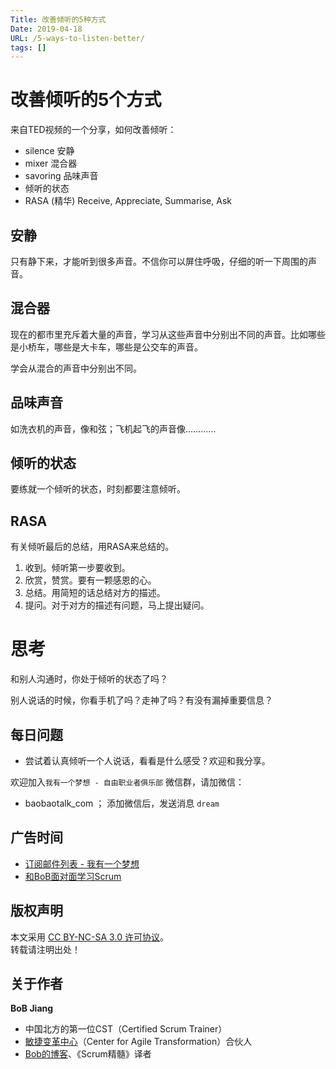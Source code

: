 ```yaml
---
Title: 改善倾听的5种方式
Date: 2019-04-18
URL: /5-ways-to-listen-better/ 
tags: []
---
```


# 改善倾听的5个方式

来自TED视频的一个分享，如何改善倾听：

- silence 安静
- mixer 混合器
- savoring 品味声音
- 倾听的状态
- RASA (精华) Receive, Appreciate, Summarise, Ask

## 安静
只有静下来，才能听到很多声音。不信你可以屏住呼吸，仔细的听一下周围的声音。

## 混合器
现在的都市里充斥着大量的声音，学习从这些声音中分别出不同的声音。比如哪些是小桥车，哪些是大卡车，哪些是公交车的声音。

学会从混合的声音中分别出不同。

## 品味声音
如洗衣机的声音，像和弦；飞机起飞的声音像…………

## 倾听的状态
要练就一个倾听的状态，时刻都要注意倾听。

## RASA
有关倾听最后的总结，用RASA来总结的。

1. 收到。倾听第一步要收到。
2. 欣赏，赞赏。要有一颗感恩的心。
3. 总结。用简短的话总结对方的描述。
4. 提问。对于对方的描述有问题，马上提出疑问。

# 思考
和别人沟通时，你处于倾听的状态了吗？

别人说话的时候，你看手机了吗？走神了吗？有没有漏掉重要信息？

## 每日问题
- 尝试着认真倾听一个人说话，看看是什么感受？欢迎和我分享。

欢迎加入`我有一个梦想 - 自由职业者俱乐部` 微信群，请加微信：

- baobaotalk_com  ； 添加微信后，发送消息 `dream`

## 广告时间

- [订阅邮件列表 - 我有一个梦想](https://tinyletter.com/bobjiang)
- [和BoB面对面学习Scrum](https://appmopev1px9533.h5.xiaoeknow.com/homepage) 

## 版权声明

本文采用 [CC BY-NC-SA 3.0 许可协议](https://creativecommons.org/licenses/by-nc-sa/3.0/deed.zh)。  
转载请注明出处！

## 关于作者

**BoB Jiang**

- 中国北方的第一位CST（Certified Scrum Trainer）  
- [敏捷变革中心](https://www.c4at.cn/)（Center for Agile Transformation）合伙人  
- [Bob的博客](https://www.bobjiang.com)、《Scrum精髓》译者
